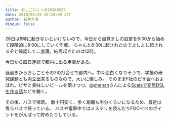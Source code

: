 ```yaml
---
title: おしごとにっき20180525
date: 2018/05/29 19:24:00 JST
author: 石井大海
disqus: false
---
```


28日は8時に起きないといけないので、今日から目覚ましの設定を8:30から始めて段階的に8:00にしていく作戦。
ちゃんと8:30に起きれたのでよしよし起きれるぞと確認して二度寝。結局起きたのは12時。

今日から四日連続で都内に出る用事がある。

昼過ぎからおしごとその2の打合せで都内へ。中々面白くなりそうで、学振の研究課題とも両立出来るものなので、大いに楽しみ。
そのままF社のピザ会へおよばれ。ピザと美味しいビールを頂きつつ、@[phenan](https://twitter.com/phenan)さんによる[Scalaで変態DSLを作る話][scalalr]などを聴く。

<script async class="speakerdeck-embed" data-id="2918868e28444673b621fa9797bfc47a" data-ratio="1.33333333333333" src="//speakerdeck.com/assets/embed.js"></script>

その後、バスで帰筑。
数十円安く、歩く距離も半分くらいになるため、最近は専らバスで帰っている。
バスや電車中ではミステリを読んだりFGOイベのポイントをがんばって貯めたりしている。

[scalalr]: https://github.com/phenan/scalalr
